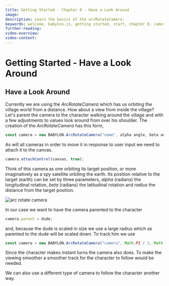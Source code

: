 ```yaml
---
title: Getting Started - Chapter 8 - Have a Look Around
image: 
description: Learn the basics of the arcRotateCamera.
keywords: welcome, babylon.js, getting started, start, chapter 8, cameras, camera, arcRotate
further-reading:
video-overview:
video-content:
---
```


# Getting Started - Have a Look Around

## Have a Look Around
Currently we are using the *ArcRotateCamera* which has us orbiting the village world from a distance. How about a view from inside the village? Let's parent the camera to the character walking around the village and with a few adjustments to values look around from over his shoulder. The creation of the *ArcRotateCamera* has this form,

```javascript
const camera = new BABYLON.ArcRotateCamera("name", alpha angle, beta angle, radius, target position);
```

As will all cameras in order to move it in response to user input we need to attach it to the canvas.

```javascript
camera.attachControl(canvas, true);
```

Think of this camera as one orbiting its target position, or more imaginatively as a spy satellite orbiting the earth. Its position relative to the target (earth) can be set by three parameters, _alpha_ (radians) the longitudinal rotation, _beta_ (radians) the latitudinal rotation and  _radius_ the distance from the target position.

![arc rotate camera](/img/how_to/camalphabeta.jpg)

In our case we want to have the camera parented to the character

```javascript
camera.parent = dude;
```

and, because the dude is scaled in size we use a large radius which as parented to the dude will be scaled down. To track him we use 

```javascript
const camera = new BABYLON.ArcRotateCamera("camera", Math.PI / 2, Math.PI / 2.5, 150, new BABYLON.Vector3(0, 60, 0));
```

Since the character makes instant turns the camera also does. To make the viewing smoother a smoother track for the character to follow would be needed.

<Playground id="#KBS9I5#97" title="Over The Shoulder" description="Parent the camera to a character for an over the shoulder angle." image="/img/playgroundsAndNMEs/gettingStartedCamera.jpg"/>

We can also use a different type of camera to follow the character another way.
